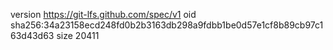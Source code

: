 version https://git-lfs.github.com/spec/v1
oid sha256:34a23158ecd248fd0b2b3163db298a9fdbb1be0d57e1cf8b89cb97c163d43d63
size 20411

